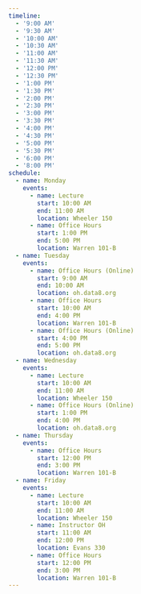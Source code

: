 ```yaml
---
timeline:
  - '9:00 AM'
  - '9:30 AM'
  - '10:00 AM'
  - '10:30 AM'
  - '11:00 AM'
  - '11:30 AM'
  - '12:00 PM'
  - '12:30 PM'
  - '1:00 PM'
  - '1:30 PM'
  - '2:00 PM'
  - '2:30 PM'
  - '3:00 PM'
  - '3:30 PM'
  - '4:00 PM'
  - '4:30 PM'
  - '5:00 PM'
  - '5:30 PM'
  - '6:00 PM'
  - '8:00 PM'
schedule:
  - name: Monday
    events:
      - name: Lecture
        start: 10:00 AM
        end: 11:00 AM
        location: Wheeler 150
      - name: Office Hours
        start: 1:00 PM
        end: 5:00 PM
        location: Warren 101-B
  - name: Tuesday
    events:
      - name: Office Hours (Online)
        start: 9:00 AM
        end: 10:00 AM
        location: oh.data8.org
      - name: Office Hours
        start: 10:00 AM
        end: 4:00 PM
        location: Warren 101-B
      - name: Office Hours (Online)
        start: 4:00 PM
        end: 5:00 PM
        location: oh.data8.org
  - name: Wednesday
    events:
      - name: Lecture
        start: 10:00 AM
        end: 11:00 AM
        location: Wheeler 150
      - name: Office Hours (Online)
        start: 1:00 PM
        end: 4:00 PM
        location: oh.data8.org
  - name: Thursday
    events:  
      - name: Office Hours
        start: 12:00 PM
        end: 3:00 PM
        location: Warren 101-B
  - name: Friday
    events:
      - name: Lecture
        start: 10:00 AM
        end: 11:00 AM
        location: Wheeler 150
      - name: Instructor OH
        start: 11:00 AM
        end: 12:00 PM
        location: Evans 330
      - name: Office Hours
        start: 12:00 PM
        end: 3:00 PM
        location: Warren 101-B
---
```

